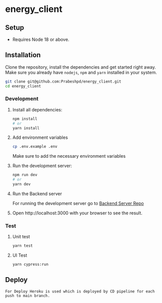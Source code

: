 # energy_client

## Setup

- Requires Node 18 or above.

## Installation

Clone the repository, install the dependencies and get started right away. Make sure you already have `nodejs`, `npm` and `yarn` installed in your system.

```sh
git clone git@github.com:Prabeshpd/energy_client.git
cd energy_client
```

### Development

1. Install all dependencies:

   ```bash
   npm install
   # or
   yarn install
   ```

2. Add environment variables

   ```bash
   cp .env.example .env
   ```

   Make sure to add the necessary environment variables

3. Run the development server:

   ```bash
   npm run dev
   # or
   yarn dev
   ```

4. Run the Backend server

   For running the development server go to [Backend Server Repo](https://github.com/Prabeshpd/energy-server)

5. Open http://localhost:3000 with your browser to see the result.

### Test

1. Unit test

   ```bash
   yarn test
   ```

2. UI Test

   ```bash
   yarn cypress:run
   ```

## Deploy

    For Deploy Heroku is used which is deployed by CD pipeline for each push to main branch.
